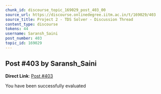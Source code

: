 ```yaml
---
chunk_id: discourse_topic_169029_post_403_00
source_url: https://discourse.onlinedegree.iitm.ac.in/t/169029/403
source_title: Project 2 - TDS Solver - Discussion Thread
content_type: discourse
tokens: 44
username: Saransh_Saini
post_number: 403
topic_id: 169029
---
```


## Post #403 by Saransh_Saini

**Direct Link**: [Post #403](https://discourse.onlinedegree.iitm.ac.in/t/169029/403)

You have been successfully evaluated
